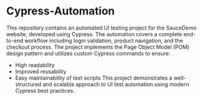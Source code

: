 # Cypress-Automation
This repository contains an automated UI testing project for the SauceDemo website, developed using Cypress.
The automation covers a complete end-to-end workflow including login validation, product navigation, and the checkout process.
The project implements the Page Object Model (POM) design pattern and utilizes custom Cypress commands to ensure:
- High readability
- Improved reusability
- Easy maintainability of test scripts
  This project demonstrates a well-structured and scalable approach to UI test automation using modern Cypress best practices.
